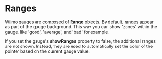 Ranges
======

Wijmo gauges are composed of **Range** objects. By default, ranges appear as part of the gauge background. This way you can show 'zones' within the gauge, like 'good', 'average', and 'bad' for example.

If you set the gauge's **showRanges** property to false, the additional ranges are not shown. Instead, they are used to automatically set the color of the pointer based on the current gauge value.